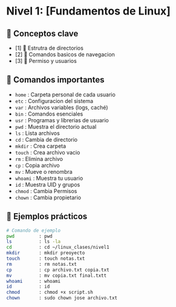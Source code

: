 # Nivel 1: [Fundamentos de Linux]

## 🧠 Conceptos clave
- [1] 📁 Estrutra de directorios
- [2] 🧭 Comandos basicos de navegacion
- [3] 🔐 Permiso y usuarios

## 🧭 Comandos importantes
- `home`   : Carpeta personal de cada usuario
- `etc`    : Configuracion del sistema
- `var`    : Archivos variables (logs, caché)
- `bin`    : Comandos esenciales
- `usr`    : Programas y librerias de usuario
- `pwd`    : Muestra el directorio actual
- `ls`     : Lista archivos 
- `cd`     : Cambia de directorio
- `mkdir`  : Crea carpeta 
- `touch`  : Crea archivo vacio
- `rm`     : Elimina archivo
- `cp`     : Copia archivo
- `mv`     : Mueve o renombra
- `whoami` : Muestra tu usuario
- `id`     : Muestra UID y grupos
- `chmod`  : Cambia Permisos 
- `chown`  : Cambia propietario


## 🔧 Ejemplos prácticos

```bash
# Comando de ejemplo
pwd         : pwd
ls          : ls -la
cd          : cd ~/linux_clases/nivel1
mkdir       : mkdir preoyecto
touch       : touch notas.txt
rm          : rm notas.txt
cp          : cp archivo.txt copia.txt
mv          : mv copia.txt final.txtt 
whoami      : whoami 
id          : id
chmod       : chmod +x script.sh 
chown       : sudo chown jose archivo.txt 

